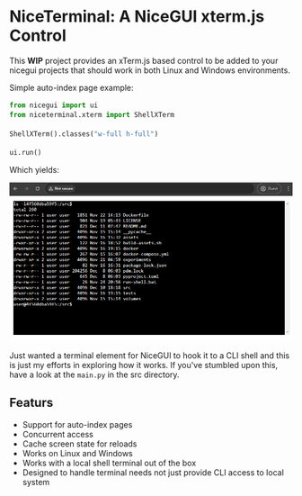 # NiceTerminal: A NiceGUI xterm.js Control

This **WIP** project provides an xTerm.js based control to be added to your nicegui projects that should work in both Linux and Windows environments.

Simple auto-index page example:

```python
from nicegui import ui
from niceterminal.xterm import ShellXTerm

ShellXTerm().classes("w-full h-full")

ui.run()
```

Which yields:

![](niceterminal.png)

Just wanted a terminal element for NiceGUI to hook it to a CLI shell and this is just my efforts in exploring how it works. If you've stumbled upon this, have a look at the `main.py` in the src directory.

## Featurs

- Support for auto-index pages
- Concurrent access
- Cache screen state for reloads
- Works on Linux and Windows
- Works with a local shell terminal out of the box 
- Designed to handle terminal needs not just provide CLI access to local system

